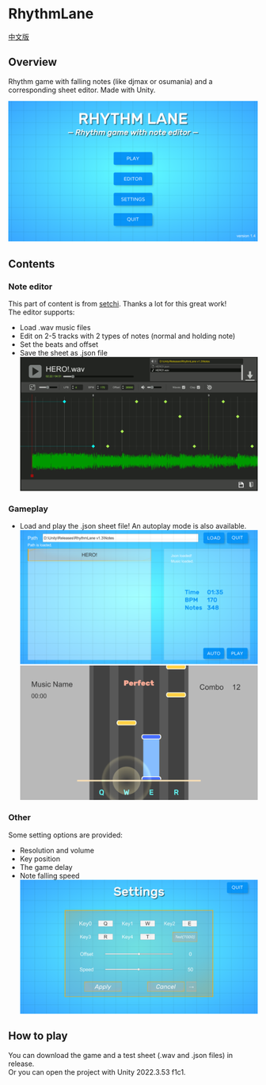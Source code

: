 # RhythmLane
[中文版](README_zh.md)  
## Overview
Rhythm game with falling notes (like djmax or osumania) and a corresponding sheet editor. Made with Unity.  
    
![Main menu](screenshots/menu.png)

## Contents
### Note editor
This part of content is from [setchi](https://github.com/setchi/NoteEditor). Thanks a lot for this great work!  
The editor supports:  
* Load .wav music files
* Edit on 2-5 tracks with 2 types of notes (normal and holding note)
* Set the beats and offset
* Save the sheet as .json file    
![Editor](screenshots/editor.png)  

### Gameplay
* Load and play the .json sheet file! An autoplay mode is also available.  
![Music select](screenshots/select.png)  
![Game play](screenshots/game.png)  

### Other
Some setting options are provided:
* Resolution and volume
* Key position
* The game delay
* Note falling speed
![Settings](screenshots/settings.png)

## How to play
You can download the game and a test sheet (.wav and .json files) in release.  
Or you can open the project with Unity 2022.3.53 f1c1.  

